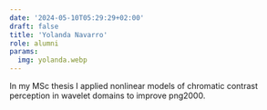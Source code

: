 ```yaml
---
date: '2024-05-10T05:29:29+02:00'
draft: false
title: 'Yolanda Navarro'
role: alumni
params:
  img: yolanda.webp
---
```


In my MSc thesis I applied nonlinear models of chromatic contrast perception in wavelet domains to improve png2000.
